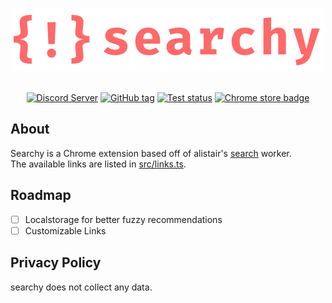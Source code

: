<div align="center">
	<br>
	<p>
		<a href="https://github.com/carterhimmel/searchy"><img src="./.github/assets/header.svg" width="500" alt="searchy logo" /></a>
	</p>
	<br>
	<a href="https://discord.com/invite/dUrkbpw"><img alt="Discord Server" src="https://img.shields.io/discord/581633886828625930?color=5865F2&logo=discord&logoColor=white"></a>
	<a href="https://github.com/carterhimmel/searchy/releases/tags/latest"><img alt="GitHub tag" src="https://img.shields.io/github/v/tag/carterhimmel/searchy?label=latest"></a>
	<a href="https://github.com/carterhimmel/searchy/actions/workflows/ci.yml"><img alt="Test status" src="https://github.com/carterhimmel/searchy/actions/workflows/ci.yml/badge.svg"></a>
	<!-- <a href="https://chrome.google.com/webstore/detail/truffle/pedabjojoafbajoaadhglpcconngkaie"><img alt="Chrome store badge" src="https://img.shields.io/badge/Chrome_Web_Store-Install-259645?logo=googlechrome&logoColor=1A73E8"></a> -->
	<a href="#"><img alt="Chrome store badge" src="https://img.shields.io/badge/Chrome_Web_Store-Coming_Soon-259645?logo=googlechrome&logoColor=1A73E8"></a>
</div>

## About

Searchy is a Chrome extension based off of alistair's [search](https://github./com/alii/search) worker.  
The available links are listed in [src/links.ts](./src/links.ts).

## Roadmap

- [ ] Localstorage for better fuzzy recommendations
- [ ] Customizable Links

## Privacy Policy

searchy does not collect any data.

<!-- powerful command-based searching
Searchy is a Chrome extension to deliver powerful command-based searching.

From:
- `github.com/octokit/rest.js` to `/ github octokit/rest.js`
- `npmjs.com/react` to `/ npm react`
- opening imdb.com, searching Endgame -> `/ imdb endgame`

Additionally, it's open source!
https://github.com/carterhimmel/searchy -->
